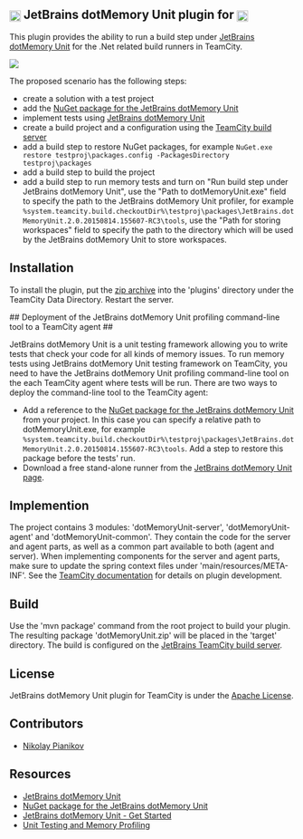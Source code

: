 ## [<img src="http://jb.gg/badges/official.svg" height="20" align="center"/>](https://confluence.jetbrains.com/display/ALL/JetBrains+on+GitHub) JetBrains dotMemory Unit plugin for [<img src="https://cdn.worldvectorlogo.com/logos/teamcity.svg" height="20" align="center"/>](https://www.jetbrains.com/teamcity/)

This plugin provides the ability to run a build step under [JetBrains dotMemory Unit](https://www.jetbrains.com/dotmemory/unit/) for the .Net related build runners in TeamCity. 

[<img src="http://teamcity.jetbrains.com/app/rest/builds/buildType:(id:TeamCityPluginsByJetBrains_DotMemoryUnit_Build)/statusIcon.svg"/>](http://teamcity.jetbrains.com/viewType.html?buildTypeId=TeamCityPluginsByJetBrains_DotMemoryUnit_Build)

The proposed scenario has the following steps:
- create a solution with a test project
- add the [NuGet package for the JetBrains dotMemory Unit](https://www.nuget.org/packages/JetBrains.DotMemoryUnit/)
- implement tests using [JetBrains dotMemory Unit](https://www.jetbrains.com/dotmemory/unit/)
- create a build project and a configuration using the [TeamCity build server](https://www.jetbrains.com/teamcity/)
- add a build step to restore NuGet packages, for example `NuGet.exe restore testproj\packages.config -PackagesDirectory testproj\packages`
- add a build step to build the project
- add a build step to run memory tests and turn on "Run build step under JetBrains dotMemory Unit", use the "Path to dotMemoryUnit.exe" field to specify the path to the JetBrains dotMemory Unit profiler, for example `%system.teamcity.build.checkoutDir%\testproj\packages\JetBrains.dotMemoryUnit.2.0.20150814.155607-RC3\tools`, use the  "Path for storing workspaces" field to specify the path to the directory which will be used by the JetBrains dotMemory Unit to store workspaces.

## Installation ##

To install the plugin, put the [zip archive](https://teamcity.jetbrains.com/httpAuth/app/rest/builds/buildType:TeamCityPluginsByJetBrains_DotMemoryUnit_Build,pinned:true,status:SUCCESS,branch:master,tags:release/artifacts/content/dotMemoryUnit.zip) into the 'plugins' directory under the TeamCity Data Directory. Restart the server.

<a name="agent_deployment"/>
##  Deployment of the JetBrains dotMemory Unit profiling command-line tool to a TeamCity agent ##

JetBrains dotMemory Unit is a unit testing framework allowing you to write tests that check your code for all kinds of memory issues. To run memory tests using JetBrains dotMemory Unit testing framework on TeamCity, you need to have the JetBrains dotMemory Unit profiling command-line tool on the each TeamCity agent where tests will be run. There are two ways to deploy the command-line tool to the TeamCity agent:

- Add a reference to the [NuGet package for the JetBrains dotMemory Unit](https://www.nuget.org/packages/JetBrains.DotMemoryUnit/) from your project. In this case you can specify a relative path to dotMemoryUnit.exe, for example `%system.teamcity.build.checkoutDir%\testproj\packages\JetBrains.dotMemoryUnit.2.0.20150814.155607-RC3\tools`. Add a step to restore this package before the tests' run.
- Download a free stand-alone runner from the [JetBrains dotMemory Unit page](https://www.jetbrains.com/dotmemory/unit/).

## Implemention ##

The project contains 3 modules: 'dotMemoryUnit-server', 'dotMemoryUnit-agent' and 'dotMemoryUnit-common'. They contain the code for the server and agent parts, as well as a common part available to both (agent and server). When implementing components for the server and agent parts, make sure to update the spring context files under 'main/resources/META-INF'. See the [TeamCity documentation](https://confluence.jetbrains.com/display/TCD9/Developing+Plugins+Using+Maven) for details on plugin development.

## Build ##

Use the 'mvn package' command from the root project to build your plugin. The resulting package 'dotMemoryUnit.zip' will be placed in the 'target' directory. The build is configured on the [JetBrains TeamCity build server](https://teamcity.jetbrains.com/viewLog.html?buildTypeId=TeamCityPluginsByJetBrains_DotMemoryUnit_Build&buildId=lastPinned&buildBranch=%3Cdefault%3E).

## License ##

JetBrains dotMemory Unit plugin for TeamCity is under the [Apache License](https://github.com/JetBrains/teamcity-dotmemory/blob/master/LICENSE).

## Contributors ##

- [Nikolay Pianikov](https://github.com/NikolayPianikov)

## Resources ##

- [JetBrains dotMemory Unit](https://www.jetbrains.com/dotmemory/unit/)
- [NuGet package for the JetBrains dotMemory Unit](https://www.nuget.org/packages/JetBrains.DotMemoryUnit/)
- [JetBrains dotMemory Unit - Get Started](https://www.jetbrains.com/dotmemory/unit/help/Get_Started.html)
- [Unit Testing and Memory Profiling](http://blog.jetbrains.com/dotnet/2015/03/04/unit-testing-and-memory-profiling-can-they-be-combined/)

